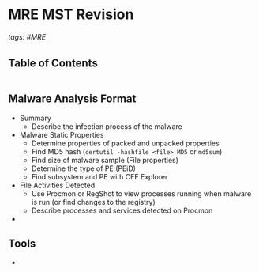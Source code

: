# MRE MST Revision

###### tags: #MRE

## Table of Contents
```toc
```

## Malware Analysis Format
- Summary
	- Describe the infection process of the malware
- Malware Static Properties
	- Determine properties of packed and unpacked properties 
	- Find MD5 hash (`certutil -hashfile <file> MD5` or `md5sum`)
	- Find size of malware sample (File properties)
	- Determine the type of PE (PEiD)
	- Find subsystem and PE with CFF Explorer
- File Activities Detected
	- Use Procmon or RegShot to view processes running when malware is run (or find changes to the registry)
	- Describe processes and services detected on Procmon
- 

## Tools
- 
